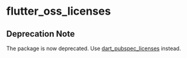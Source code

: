 # flutter_oss_licenses

## Deprecation Note

The package is now deprecated. Use [dart_pubspec_licenses](https://pub.dev/packages/dart_pubspec_licenses) instead.
